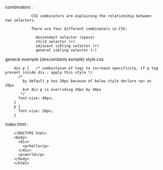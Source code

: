 combinators : 

                CSS combinators are explaining the relationship between two selectors. 
                
                There are four different combinators in CSS:

                  descendant selector (space)
                  child selector (>)
                  adjacent sibling selector (+)
                  general sibling selector (~)


general example (descendants exmple) style.css

        div p {   /* combintaion of tags to increase specificity, if p tag present inside div , apply this style */
          /* 
            by default p has 20px because of below style declare <p> as 20px
            but div p is overriding 20px by 40px 
           */
          font-size: 40px;
        }
        p {
          font-size: 20px;
        }
        
        
index.html :

        <!DOCTYPE html>
        <body>
          <div>
            <p>hello</p>
          </div>
          <p>world</p>
        </body>
        </html>
